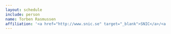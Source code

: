 ```yaml
---
layout: schedule
include: person
name: Torben Rasmussen
affiliation: '<a href="http://www.snic.se" target="_blank">SNIC</a>/<a href="https://www.nsc.liu.se/" target="_blank">NSC</a>'
---
```


